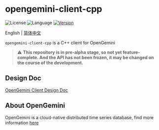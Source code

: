 # opengemini-client-cpp

![License](https://img.shields.io/badge/license-Apache2.0-green) ![Language](https://img.shields.io/badge/language-C++-blue.svg) [![Version](https://img.shields.io/github/v/tag/opengemini/opengemini-client-cpp?label=release&color=blue)](https://github.com/opengemini/opengemini-client-cpp/releases)


English | [简体中文](README_CN.md)

`opengemini-client-cpp` is a C++ client for OpenGemini

> ⚠️  **This repository is in pre-alpha stage, so not yet feature-complete. And the API has not been frozen, it may be changed on the course of the development.**

## Design Doc

[OpenGemini Client Design Doc](https://github.com/openGemini/openGemini.github.io/blob/main/src/guide/develop/client_design.md)

## About OpenGemini

OpenGemini is a cloud-native distributed time series database, find more information [here](https://github.com/openGemini/openGemini)
